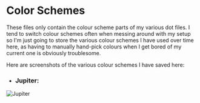 # Color Schemes

These files only contain the colour scheme parts of my various dot files. I tend to switch colour schemes often when messing around with my setup so I'm
just going to store the various colour schemes I have used over time here, as having to manually hand-pick colours when I get bored of my current one is
obviously troublesome. 

Here are screenshots of the various colour schemes I have saved here:

* ### Jupiter:
![Jupiter](https://github.com/kubakerlin/dotfiles/blob/main/color_schemes/Jupiter/jupiter.png)

